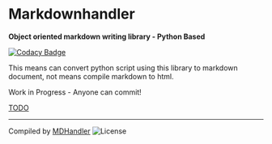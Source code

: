 # Markdownhandler
**Object oriented markdown writing library - Python Based**

[![Codacy Badge](https://api.codacy.com/project/badge/Grade/7f92603933284dd1a1b7fb1c9edf821c)](https://www.codacy.com/app/jh001007/Markdownhandler?utm_source=github.com&amp;utm_medium=referral&amp;utm_content=DPS0340/Markdownhandler&amp;utm_campaign=Badge_Grade)

This means can convert python script using this library to markdown document, not means compile markdown to html.

Work in Progress - Anyone can commit!

[TODO](https://github.com/DPS0340/Markdownhandler/blob/master/TODO.md)

***

Compiled by [MDHandler](https://github.com/DPS0340/Markdownhandler)
![License](https://img.shields.io/github/license/DPS0340/Markdownhandler.svg)